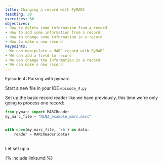 ```yaml
---
title: Changing a record with PyMARC
teaching: 30
exercises: 30
objectives:
- How to delete some information from a record
- How to add some information from a record
- How to change some information in a record
- How to make a new record 
keypoints:
- We can manipulate a MARC record with PyMARC
- We can add a field to record
- We can change the information in a record
- We can make a new record 
---
```

Episode 4: Parsing with pymarc

Start a new file in your IDE <code>episode_4.py</code>

Set up the basic record reader like we have previously, this time we're only going to process one record: 

```Python
from pymarc import MARCReader
my_marc_file = "NLNZ_example_marc.marc"


with open(my_marc_file, 'rb') as data:
    reader = MARCReader(data)
    
```

Let set up a 



{% include links.md %}
